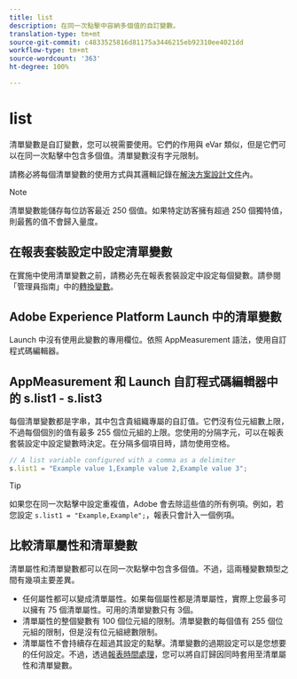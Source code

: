 ```yaml
---
title: list
description: 在同一次點擊中容納多個值的自訂變數。
translation-type: tm+mt
source-git-commit: c4833525816d81175a3446215eb92310ee4021dd
workflow-type: tm+mt
source-wordcount: '363'
ht-degree: 100%

---
```



# list

清單變數是自訂變數，您可以視需要使用。它們的作用與 eVar 類似，但是它們可以在同一次點擊中包含多個值。清單變數沒有字元限制。

請務必將每個清單變數的使用方式與其邏輯記錄在[解決方案設計文件](../../prepare/solution-design.md)內。

>[!NOTE]
>
> 清單變數能儲存每位訪客最近 250 個值。如果特定訪客擁有超過 250 個獨特值，則最舊的值不會歸入量度。

## 在報表套裝設定中設定清單變數

在實施中使用清單變數之前，請務必先在報表套裝設定中設定每個變數。請參閱「管理員指南」中的[轉換變數](/help/admin/admin/conversion-var-admin/list-var-admin.md)。

## Adobe Experience Platform Launch 中的清單變數

Launch 中沒有使用此變數的專用欄位。依照 AppMeasurement 語法，使用自訂程式碼編輯器。

## AppMeasurement 和 Launch 自訂程式碼編輯器中的 s.list1 - s.list3

每個清單變數都是字串，其中包含貴組織專屬的自訂值。它們沒有位元組數上限，不過每個個別的值有最多 255 個位元組的上限。您使用的分隔字元，可以在報表套裝設定中設定變數時決定。在分隔多個項目時，請勿使用空格。

```js
// A list variable configured with a comma as a delimiter
s.list1 = "Example value 1,Example value 2,Example value 3";
```

>[!TIP]
>
> 如果您在同一次點擊中設定重複值，Adobe 會去除這些值的所有例項。例如，若您設定 `s.list1 = "Example,Example";`，報表只會計入一個例項。

## 比較清單屬性和清單變數

清單屬性和清單變數都可以在同一次點擊中包含多個值。不過，這兩種變數類型之間有幾項主要差異。

* 任何屬性都可以變成清單屬性。如果每個屬性都是清單屬性，實際上您最多可以擁有 75 個清單屬性。可用的清單變數只有 3個。
* 清單屬性的整個變數有 100 個位元組的限制。清單變數的每個值有 255 個位元組的限制，但是沒有位元組總數限制。
* 清單屬性不會持續存在超過其設定的點擊。清單變數的過期設定可以是您想要的任何設定。不過，透過[報表時間處理](/help/components/vrs/vrs-report-time-processing.md)，您可以將自訂歸因同時套用至清單屬性和清單變數。
